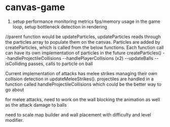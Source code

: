 # canvas-game

1. setup performance monitoring metrics fps/memory usage in the game loop, setup bottleneck detection in rendering

//parent function would be updateParticles, updateParticles reads through the particles array to populate them on the canvas. Particles are added by createParticles, which is called from the below functions.
Each function call can have its own implementation of particles in the future
createParticles()
--handleProjectileCollisions
--handlePlayerCollisions (x2)
--updateBalls
--isColliding passes, calls to particle on ball

Current implementation of attacks has melee strikes managing their own collision detection in updateMeleeStrikes(). projectiles are handled in a function called
handleProjectileCollisions which could be the better way to go about

for melee attacks, need to work on the wall blocking the animation as well as the attack damage to balls

need to scale map builder and wall placement with difficulty and level modifier.
